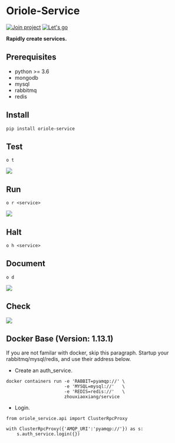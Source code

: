 # Oriole-Service

[![Join project](https://badges.gitter.im/zhouxiaoxiang/oriole-service.svg)](https://gitter.im/oriole-service/Lobby?utm_source=share-link&utm_medium=link&utm_campaign=share-link) [![Let's go](https://travis-ci.org/zhouxiaoxiang/oriole-service.svg?branch=master)](https://travis-ci.org/zhouxiaoxiang/oriole-service)

**Rapidly create services.**

## Prerequisites

-   python >= 3.6
-   mongodb
-   mysql
-   rabbitmq
-   redis

## Install

    pip install oriole-service

## Test

    o t

![](https://github.com/zhouxiaoxiang/oriole-service/raw/master/docs/test.gif)

## Run

    o r <service>

![](https://github.com/zhouxiaoxiang/oriole-service/raw/master/docs/run.gif)

## Halt

    o h <service>

## Document

    o d

![](https://github.com/zhouxiaoxiang/oriole-service/raw/master/docs/doc.gif)

## Check

![](https://github.com/zhouxiaoxiang/oriole-service/raw/master/docs/check_service.gif)


## Docker Base (Version: 1.13.1)

If you are not familar with docker,  skip this paragraph.
Startup your rabbitmq/mysql/redis, and use their address below.

- Create an auth_service.

```
docker containers run -e 'RABBIT=pyamqp://' \
                      -e 'MYSQL=mysql://'   \
                      -e 'REDIS=redis://'   \
                      zhouxiaoxiang/service
```

- Login.

```
from oriole_service.api import ClusterRpcProxy

with ClusterRpcProxy({'AMQP_URI':'pyamqp://'}) as s:
    s.auth_service.login({})
```
